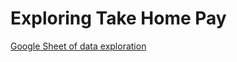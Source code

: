 # Exploring Take Home Pay

[Google Sheet of data exploration](https://docs.google.com/spreadsheets/d/1FXdE3UxdSSHQHD8DNI5BAy_XgbnEfwgZ9zB0UZIhGr0/edit#gid=1325189054)

